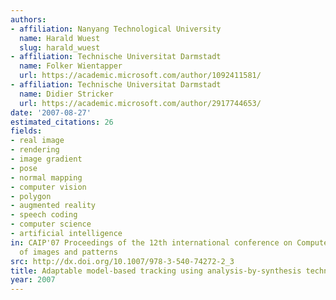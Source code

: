 ```yaml
---
authors:
- affiliation: Nanyang Technological University
  name: Harald Wuest
  slug: harald_wuest
- affiliation: Technische Universitat Darmstadt
  name: Folker Wientapper
  url: https://academic.microsoft.com/author/1092411581/
- affiliation: Technische Universitat Darmstadt
  name: Didier Stricker
  url: https://academic.microsoft.com/author/2917744653/
date: '2007-08-27'
estimated_citations: 26
fields:
- real image
- rendering
- image gradient
- pose
- normal mapping
- computer vision
- polygon
- augmented reality
- speech coding
- computer science
- artificial intelligence
in: CAIP'07 Proceedings of the 12th international conference on Computer analysis
  of images and patterns
src: http://dx.doi.org/10.1007/978-3-540-74272-2_3
title: Adaptable model-based tracking using analysis-by-synthesis techniques
year: 2007
---
```

